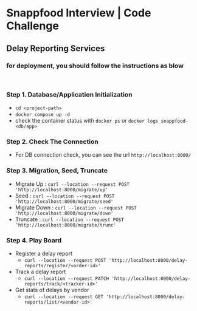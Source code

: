 # Snappfood Interview | Code Challenge
## Delay Reporting Services
### for deployment, you should follow the instructions as blow
<br>


### Step 1. Database/Application Initialization
- `cd <project-path>`
- `docker compose up -d`
- check the container status with `docker ps` or `docker logs snappfood-<db/app>`

### Step 2. Check The Connection
- For DB connection check, you can see the url `http://localhost:8000/`

### Step 3. Migration, Seed, Truncate
- Migrate Up : `curl --location --request POST 'http://localhost:8000/migrate/up'`
- Seed : `curl --location --request POST 'http://localhost:8000/migrate/seed'`
- Migrate Down : `curl --location --request POST 'http://localhost:8000/migrate/down'`
- Truncate : `curl --location --request POST 'http://localhost:8000/migrate/trunc'`

### Step 4. Play Board
- Register a delay report
  - `curl --location --request POST 'http://localhost:8000/delay-reports/register/<order-id>'`
- Track a delay report
  - `curl --location --request PATCH 'http://localhost:8000/delay-reports/track/<tracker-id>'`
- Get stats of delays by vendor
  - `curl --location --request GET 'http://localhost:8000/delay-reports/list/<vendor-id>'`
